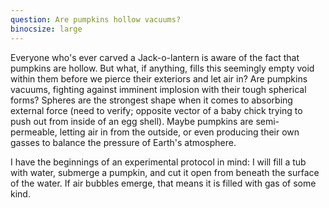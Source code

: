 ```yaml
---
question: Are pumpkins hollow vacuums?
binocsize: large
---
```


Everyone who's ever carved a Jack-o-lantern is aware of the fact that pumpkins are hollow. But what, if anything, fills this seemingly empty void within them before we pierce their exteriors and let air in? Are pumpkins vacuums, fighting against imminent implosion with their tough spherical forms? Spheres are the strongest shape when it comes to absorbing external force (need to verify; opposite vector of a baby chick trying to push out from inside of an egg shell). Maybe pumpkins are semi-permeable, letting air in from the outside, or even producing their own gasses to balance the pressure of Earth's atmosphere.

I have the beginnings of an experimental protocol in mind: I will fill a tub with water, submerge a pumpkin, and cut it open from beneath the surface of the water. If air bubbles emerge, that means it is filled with gas of some kind.
